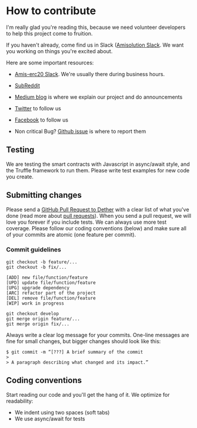 # How to contribute

I'm really glad you're reading this, because we need volunteer developers to help this project come to fruition.

If you haven't already, come find us in Slack ([Amisolution Slack](https://amisolution.slack.com). We want you working on things you're excited about.

Here are some important resources:

  * [Amis-erc20 Slack](https://amisolution.slack.com). We're usually there during business hours.
  * [SubReddit](https://www.reddit.com/r/amis_erc20/)
  * [Medium blog](https://medium.com/@amis_erc20) is where we explain our project and do announcements
  * [Twitter](https://twitter.com/amis_erc20) to follow us
  * [Facebook](https://www.facebook.com/amis.token/) to follow us

  * Non critical Bug? [Github issue](https://github.com/ami-solution/amishop/issues) is where to report them

## Testing

We are testing the smart contracts with Javascript in async/await style, and the Truffle framework to run them. Please write test examples for new code you create.

## Submitting changes

Please send a [GitHub Pull Request to Dether](https://github.com/ami-solution/amishop/pulls) with a clear list of what you've done (read more about [pull requests](http://help.github.com/pull-requests/)). When you send a pull request, we will love you forever if you include tests. We can always use more test coverage. Please follow our coding conventions (below) and make sure all of your commits are atomic (one feature per commit).


### Commit guidelines

```
git checkout -b feature/...
git checkout -b fix/...
```

```
[ADD] new file/function/feature
[UPD] update file/function/feature
[UPG] upgrade dependency
[ARC] refactor part of the project
[DEL] remove file/function/feature
[WIP] work in progress
```

```
git checkout develop
git merge origin feature/...
git merge origin fix/...
```

Always write a clear log message for your commits. One-line messages are fine for small changes, but bigger changes should look like this:

    $ git commit -m “[???] A brief summary of the commit
    >
    > A paragraph describing what changed and its impact.”



## Coding conventions

Start reading our code and you'll get the hang of it. We optimize for readability:

  * We indent using two spaces (soft tabs)
  * We use async/await for tests
